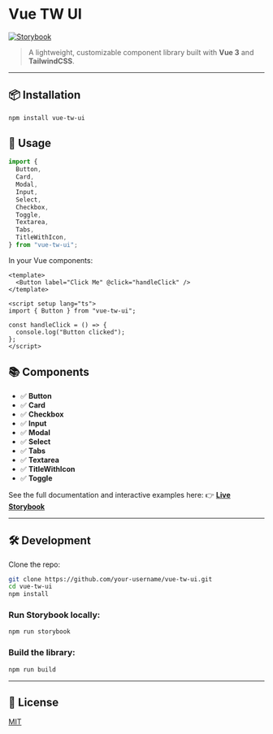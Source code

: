 # Vue TW UI

[![Storybook](https://img.shields.io/badge/Storybook-Live-orange?logo=storybook)](https://vue-tw-ui.onrender.com)

> A lightweight, customizable component library built with **Vue 3** and **TailwindCSS**.

---

## 📦 Installation

```bash
npm install vue-tw-ui
```

## 🚀 Usage

```ts
import {
  Button,
  Card,
  Modal,
  Input,
  Select,
  Checkbox,
  Toggle,
  Textarea,
  Tabs,
  TitleWithIcon,
} from "vue-tw-ui";
```

In your Vue components:

```vue
<template>
  <Button label="Click Me" @click="handleClick" />
</template>

<script setup lang="ts">
import { Button } from "vue-tw-ui";

const handleClick = () => {
  console.log("Button clicked");
};
</script>
```

## 📚 Components

- ✅ **Button**
- ✅ **Card**
- ✅ **Checkbox**
- ✅ **Input**
- ✅ **Modal**
- ✅ **Select**
- ✅ **Tabs**
- ✅ **Textarea**
- ✅ **TitleWithIcon**
- ✅ **Toggle**

See the full documentation and interactive examples here:
👉 **[Live Storybook](https://vue-tw-ui.onrender.com)**

---

## 🛠 Development

Clone the repo:

```bash
git clone https://github.com/your-username/vue-tw-ui.git
cd vue-tw-ui
npm install
```

### Run Storybook locally:

```bash
npm run storybook
```

### Build the library:

```bash
npm run build
```

---

## 📖 License

[MIT](LICENSE)
